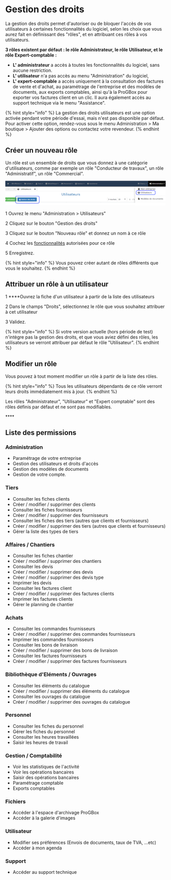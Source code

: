 # Gestion des droits

La gestion des droits permet d'autoriser ou de bloquer l'accès de vos utilisateurs à certaines fonctionnalités du logiciel, selon les choix que vous aurez fait en définissant des "rôles", et en attribuant ces rôles à vos utilisateurs.

**3 rôles existent par défaut : le rôle Administrateur, le rôle Utilisateur, et le rôle Expert-comptable :**

* **L' administrateur** a accès à toutes les fonctionnalités du logiciel, sans aucune restriction.
* **L' utilisateur** n'a pas accès au menu "Administration" du logiciel,
* **L' expert-comptable** a accès uniquement à la consultation des factures de vente et d'achat, au paramétrage de l'entreprise et des modèles de documents, aux exports comptables, ainsi qu'à la ProGBox pour exporter vos factures client en un clic. Il aura également accès au support technique via le menu "Assistance".

{% hint style="info" %}
La gestion des droits utilisateurs est une option activée pendant votre période d'essai, mais n'est pas disponible par défaut.  
Pour activer cette option, rendez-vous sous le menu Administration &gt; Ma boutique &gt; Ajouter des options ou contactez votre revendeur.
{% endhint %}



## Créer un nouveau rôle

Un rôle est un ensemble de droits que vous donnez à une catégorie d'utilisateurs, comme par exemple un rôle "Conducteur de travaux", un rôle "Administratif", un rôle "Commercial".

![](../../../.gitbook/assets/droits.png)

1 Ouvrez le menu "Administration &gt; Utilisateurs"

2 Cliquez sur le bouton "Gestion des droits"

3 Cliquez sur le bouton "Nouveau rôle" et donnez un nom à ce rôle

4 Cochez les [fonctionnalités](gestion-des-droits.md#liste-des-permissions) autorisées pour ce rôle

5 Enregistrez.

{% hint style="info" %}
Vous pouvez créer autant de rôles différents que vous le souhaitez.
{% endhint %}



## Attribuer un rôle à un utilisateur

1 ****Ouvrez la fiche d'un utilisateur à partir de la liste des utilisateurs

2 Dans le champs "Droits", sélectionnez le rôle que vous souhaitez attribuer à cet utilisateur

3 Validez.

{% hint style="info" %}
Si votre version actuelle \(hors période de test\) n'intègre pas la gestion des droits, et que vous aviez défini des rôles, les utilisateurs se verront attribuer par défaut le rôle "Utilisateur".
{% endhint %}



## Modifier un rôle

Vous pouvez à tout moment modifier un rôle à partir de la liste des rôles.

{% hint style="info" %}
Tous les utilisateurs dépendants de ce rôle verront leurs droits immédiatement mis à jour.
{% endhint %}

Les rôles "Administrateur", "Utilisateur" et "Expert comptable" sont des rôles définis par défaut et ne sont pas modifiables.

\*\*\*\*

## Liste des permissions

### Administration

* Paramétrage de votre entreprise
* Gestion des utilisateurs et droits d'accès
* Gestion des modèles de documents
* Gestion de votre compte.

### Tiers

* Consulter les fiches clients
* Créer / modifier / supprimer des clients
* Consulter les fiches fournisseurs
* Créer / modifier / supprimer des fournisseurs
* Consulter les fiches des tiers \(autres que clients et fournisseurs\)
* Créer / modifier / supprimer des tiers \(autres que clients et fournisseurs\)
* Gérer la liste des types de tiers

### Affaires / Chantiers

* Consulter les fiches chantier
* Créer / modifier / supprimer des chantiers
* Consulter les devis
* Créer / modifier / supprimer des devis
* Créer / modifier / supprimer des devis type
* Imprimer les devis
* Consulter les factures client
* Créer / modifier / supprimer des factures clients
* Imprimer les factures clients
* Gérer le planning de chantier

### Achats

* Consulter les commandes fournisseurs
* Créer / modifier / supprimer des commandes fournisseurs
* Imprimer les commandes fournisseurs
* Consulter les bons de livraison
* Créer / modifier / supprimer des bons de livraison
* Consulter les factures fournisseurs
* Créer / modifier / supprimer des factures fournisseurs

### Bibliothèque d'Eléments / Ouvrages

* Consulter les éléments du catalogue
* Créer / modifier / supprimer des éléments du catalogue
* Consulter les ouvrages du catalogue
* Créer / modifier / supprimer des ouvrages du catalogue

### Personnel

* Consulter les fiches du personnel
* Gérer les fiches du personnel
* Consulter les heures travaillées
* Saisir les heures de travail

### Gestion / Comptabilité

* Voir les statistiques de l'activité
* Voir les opérations bancaires
* Saisir des opérations bancaires
* Paramétrage comptable
* Exports comptables

### Fichiers

* Accéder à l'espace d'archivage ProGBox
* Accéder à la galerie d'images

### Utilisateur

* Modifier ses préférences \(Envois de documents, taux de TVA, ...etc\)
* Accéder à mon agenda

### Support

* Accéder au support technique





